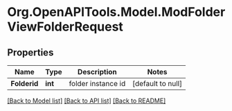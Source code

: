 # Org.OpenAPITools.Model.ModFolderViewFolderRequest

## Properties

Name | Type | Description | Notes
------------ | ------------- | ------------- | -------------
**Folderid** | **int** | folder instance id | [default to null]

[[Back to Model list]](../README.md#documentation-for-models) [[Back to API list]](../README.md#documentation-for-api-endpoints) [[Back to README]](../README.md)


